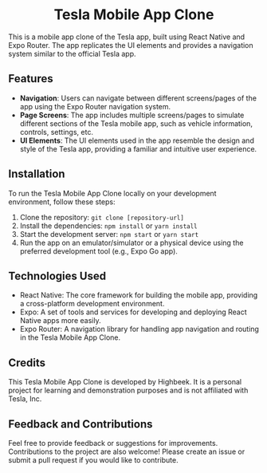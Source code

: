 # <h1 align="center">Tesla Mobile App Clone</h1>

This is a mobile app clone of the Tesla app, built using React Native and Expo Router. The app replicates the UI elements and provides a navigation system similar to the official Tesla app.

## Features

- **Navigation**: Users can navigate between different screens/pages of the app using the Expo Router navigation system.
- **Page Screens**: The app includes multiple screens/pages to simulate different sections of the Tesla mobile app, such as vehicle information, controls, settings, etc.
- **UI Elements**: The UI elements used in the app resemble the design and style of the Tesla app, providing a familiar and intuitive user experience.

## Installation

To run the Tesla Mobile App Clone locally on your development environment, follow these steps:

1. Clone the repository: `git clone [repository-url]`
2. Install the dependencies: `npm install` or `yarn install`
3. Start the development server: `npm start` or `yarn start`
4. Run the app on an emulator/simulator or a physical device using the preferred development tool (e.g., Expo Go app).

## Technologies Used

- React Native: The core framework for building the mobile app, providing a cross-platform development environment.
- Expo: A set of tools and services for developing and deploying React Native apps more easily.
- Expo Router: A navigation library for handling app navigation and routing in the Tesla Mobile App Clone.

## Credits

This Tesla Mobile App Clone is developed by Highbeek. It is a personal project for learning and demonstration purposes and is not affiliated with Tesla, Inc.

## Feedback and Contributions

Feel free to provide feedback or suggestions for improvements. Contributions to the project are also welcome! Please create an issue or submit a pull request if you would like to contribute.

